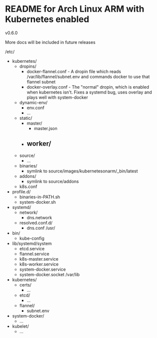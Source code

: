# README for Arch Linux ARM with Kubernetes enabled

v0.6.0

More docs will be included in future releases

/etc/
 - kubernetes/
   - dropins/
     - docker-flannel.conf - A dropin file which reads /var/lib/flannel/subnet.env and commands docker to use that flannel subnet
     - docker-overlay.conf - The "normal" dropin, which is enabled when kubernetes isn't. Fixes a systemd bug, uses overlay and plays well with system-docker
   - dynamic-env/
     - env.conf
     - ...
   - static/
     - master/
       - master.json
     - worker/
       - 
   - source/
     - ...
   - binaries/
     - symlink to source/images/kubernetesonarm/_bin/latest
   - addons/
     - symlink to source/addons
   - k8s.conf
 - profile.d/
   - binaries-in-PATH.sh 
   - system-docker.sh
 - systemd/
   - network/
     - dns.network
   - resolved.conf.d/
     - dns.conf
/usr/
 - bin/
   - kube-config
 - lib/systemd/system
   - etcd.service
   - flannel.service
   - k8s-master.service
   - k8s-worker.service
   - system-docker.service
   - system-docker.socket
/var/lib
 - kubernetes/
   - certs/
     - ...
   - etcd/
     - ...
   - flannel/
     - subnet.env
 - system-docker/
   - ...
 - kubelet/
   - ...

